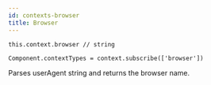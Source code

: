 ```yaml
---
id: contexts-browser
title: Browser
---
```

```
this.context.browser // string

Component.contextTypes = context.subscribe(['browser'])
```
Parses userAgent string and returns the browser name. 
